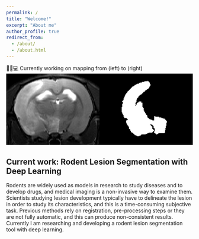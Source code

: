 ```yaml
---
permalink: /
title: "Welcome!"
excerpt: "About me"
author_profile: true
redirect_from: 
  - /about/
  - /about.html
---
```


🧠🐭💻 Currently working on mapping from (left) to (right)
![Lesions](https://github.com/jmlipman/jmlipman.github.io/blob/master/images/lesions.png)


## Current work: Rodent Lesion Segmentation with Deep Learning
Rodents are widely used as models in research to study diseases and to develop drugs, and medical imaging is a non-invasive way to examine them. Scientists studying lesion development typically have to delineate the lesion in order to study its characteristics, and this is a time-consuming subjective task. Previous methods rely on registration, pre-processing steps or they are not fully automatic, and this can produce non-consistent results. Currently I am researching and developing a rodent lesion segmentation tool with deep learning.
